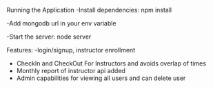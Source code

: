 Running the Application
-Install dependencies: npm install

-Add mongodb url in your env variable

-Start the server: node server

Features:
-login/signup, instructor enrollment
- CheckIn and CheckOut For Instructors and avoids overlap of times
- Monthly report of instructor api added
- Admin capabilities for viewing all users and can delete user 
